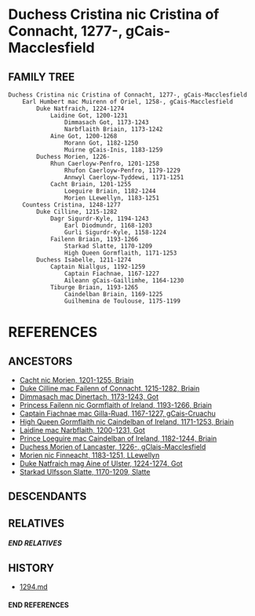 # Duchess Cristina nic Cristina of Connacht, 1277-, gCais-Macclesfield

## FAMILY TREE
```
Duchess Cristina nic Cristina of Connacht, 1277-, gCais-Macclesfield
    Earl Humbert mac Muirenn of Oriel, 1258-, gCais-Macclesfield
        Duke Natfraich, 1224-1274
            Laidine Got, 1200-1231
                Dimmasach Got, 1173-1243
                Narbflaith Briain, 1173-1242
            Aine Got, 1200-1268
                Morann Got, 1182-1250
                Muirne gCais-Inis, 1183-1259
        Duchess Morien, 1226-
            Rhun Caerloyw-Penfro, 1201-1258
                Rhufon Caerloyw-Penfro, 1179-1229
                Annwyl Caerloyw-Tyddewi, 1171-1251
            Cacht Briain, 1201-1255
                Loeguire Briain, 1182-1244
                Morien LLewellyn, 1183-1251
    Countess Cristina, 1248-1277
        Duke Cilline, 1215-1282
            Dagr Sigurdr-Kyle, 1194-1243
                Earl Diodmundr, 1168-1203
                Gurli Sigurdr-Kyle, 1158-1224
            Failenn Briain, 1193-1266
                Starkad Slatte, 1170-1209
                High Queen Gormflaith, 1171-1253
        Duchess Isabelle, 1211-1274
            Captain Niallgus, 1192-1259
                Captain Fiachnae, 1167-1227
                Aileann gCais-Gaillimhe, 1164-1230
            Tiburge Briain, 1193-1265
                Caindelban Briain, 1169-1225
                Guilhemina de Toulouse, 1175-1199
```


# REFERENCES

## ANCESTORS
* [Cacht nic Morien, 1201-1255, Briain](cacht_nic_morien_1201.md)
* [Duke Cilline mac Failenn of Connacht, 1215-1282, Briain](cilline_mac_failenn_1215.md)
* [Dimmasach mac Dinertach, 1173-1243, Got](dimmasach_mac_dinertach_1173.md)
* [Princess Failenn nic Gormflaith of Ireland, 1193-1266, Briain](failenn_nic_gormflaith_1193.md)
* [Captain Fiachnae mac Gilla-Ruad, 1167-1227, gCais-Cruachu](fiachnae_mac_gilla-ruad_1167.md)
* [High Queen Gormflaith nic Caindelban of Ireland, 1171-1253, Briain](gormflaith_nic_caindelban_1171.md)
* [Laidine mac Narbflaith, 1200-1231, Got](laidine_mac_narbflaith_1200.md)
* [Prince Loeguire mac Caindelban of Ireland, 1182-1244, Briain](loeguire_mac_caindelban_1182.md)
* [Duchess Morien of Lancaster, 1226-, gClais-Macclesfield](morien_1226.md)
* [Morien nic Finneacht, 1183-1251, LLewellyn](morien_nic_finneacht_1183.md)
* [Duke Natfraich mag Aine of Ulster, 1224-1274, Got](natfraich_mag_aine_1224.md)
* [Starkad Ulfsson Slatte, 1170-1209, Slatte](starkad_ulfsson_1170.md)

## DESCENDANTS

## RELATIVES

##### END RELATIVES 
## HISTORY
* [1294.md](../h/1294.md)

#### END REFERENCES
